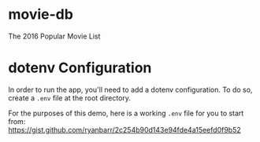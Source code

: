# movie-db
The 2016 Popular Movie List

# dotenv Configuration
In order to run the app, you'll need to add a dotenv configuration. To do so, create a `.env` file at the root directory.

For the purposes of this demo, here is a working `.env` file for you to start from: https://gist.github.com/ryanbarr/2c254b90d143e94fde4a15eefd0f9b52